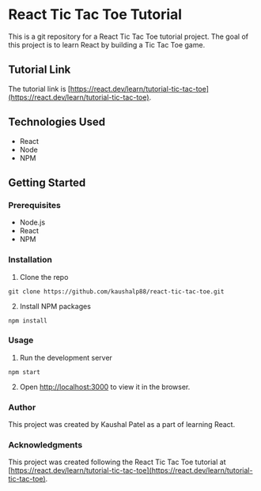 

# React Tic Tac Toe Tutorial

This is a git repository for a React Tic Tac Toe tutorial project. The goal of this project is to learn React by building a Tic Tac Toe game.

## Tutorial Link

The tutorial link is [https://react.dev/learn/tutorial-tic-tac-toe](https://react.dev/learn/tutorial-tic-tac-toe).

## Technologies Used

- React
- Node
- NPM

## Getting Started

### Prerequisites

- Node.js
- React
- NPM

### Installation

1. Clone the repo

```
git clone https://github.com/kaushalp88/react-tic-tac-toe.git
```

2. Install NPM packages

```
npm install
```

### Usage

1. Run the development server

```
npm start
```

2. Open [http://localhost:3000](http://localhost:3000) to view it in the browser.

### Author

This project was created by Kaushal Patel as a part of learning React.

### Acknowledgments

This project was created following the React Tic Tac Toe tutorial at [https://react.dev/learn/tutorial-tic-tac-toe](https://react.dev/learn/tutorial-tic-tac-toe).
